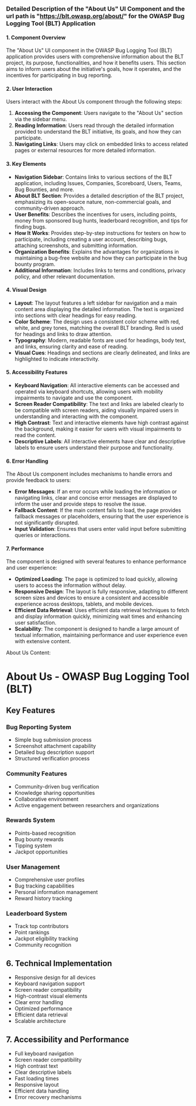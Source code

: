 ### Detailed Description of the "About Us" UI Component and the url path is "https://blt.owasp.org/about/" for the OWASP Bug Logging Tool (BLT) Application

#### 1. Component Overview
The "About Us" UI component in the OWASP Bug Logging Tool (BLT) application provides users with comprehensive information about the BLT project, its purpose, functionalities, and how it benefits users. This section aims to inform users about the initiative's goals, how it operates, and the incentives for participating in bug reporting.

#### 2. User Interaction
Users interact with the About Us component through the following steps:
1. **Accessing the Component**: Users navigate to the "About Us" section via the sidebar menu.
2. **Reading Information**: Users read through the detailed information provided to understand the BLT initiative, its goals, and how they can participate.
3. **Navigating Links**: Users may click on embedded links to access related pages or external resources for more detailed information.

#### 3. Key Elements
- **Navigation Sidebar**: Contains links to various sections of the BLT application, including Issues, Companies, Scoreboard, Users, Teams, Bug Bounties, and more.
- **About BLT Section**: Provides a detailed description of the BLT project, emphasizing its open-source nature, non-commercial goals, and community-driven approach.
- **User Benefits**: Describes the incentives for users, including points, money from sponsored bug hunts, leaderboard recognition, and tips for finding bugs.
- **How It Works**: Provides step-by-step instructions for testers on how to participate, including creating a user account, describing bugs, attaching screenshots, and submitting information.
- **Organization Benefits**: Explains the advantages for organizations in maintaining a bug-free website and how they can participate in the bug bounty program.
- **Additional Information**: Includes links to terms and conditions, privacy policy, and other relevant documentation.

#### 4. Visual Design
- **Layout**: The layout features a left sidebar for navigation and a main content area displaying the detailed information. The text is organized into sections with clear headings for easy reading.
- **Color Scheme**: The design uses a consistent color scheme with red, white, and grey tones, matching the overall BLT branding. Red is used for headings and links to draw attention.
- **Typography**: Modern, readable fonts are used for headings, body text, and links, ensuring clarity and ease of reading.
- **Visual Cues**: Headings and sections are clearly delineated, and links are highlighted to indicate interactivity.

#### 5. Accessibility Features
- **Keyboard Navigation**: All interactive elements can be accessed and operated via keyboard shortcuts, allowing users with mobility impairments to navigate and use the component.
- **Screen Reader Compatibility**: The text and links are labeled clearly to be compatible with screen readers, aiding visually impaired users in understanding and interacting with the component.
- **High Contrast**: Text and interactive elements have high contrast against the background, making it easier for users with visual impairments to read the content.
- **Descriptive Labels**: All interactive elements have clear and descriptive labels to ensure users understand their purpose and functionality.

#### 6. Error Handling
The About Us component includes mechanisms to handle errors and provide feedback to users:
- **Error Messages**: If an error occurs while loading the information or navigating links, clear and concise error messages are displayed to inform the user and provide steps to resolve the issue.
- **Fallback Content**: If the main content fails to load, the page provides fallback messages or placeholders, ensuring that the user experience is not significantly disrupted.
- **Input Validation**: Ensures that users enter valid input before submitting queries or interactions.

#### 7. Performance
The component is designed with several features to enhance performance and user experience:
- **Optimized Loading**: The page is optimized to load quickly, allowing users to access the information without delay.
- **Responsive Design**: The layout is fully responsive, adapting to different screen sizes and devices to ensure a consistent and accessible experience across desktops, tablets, and mobile devices.
- **Efficient Data Retrieval**: Uses efficient data retrieval techniques to fetch and display information quickly, minimizing wait times and enhancing user satisfaction.
- **Scalability**: The component is designed to handle a large amount of textual information, maintaining performance and user experience even with extensive content.

About Us Content:
# About Us - OWASP Bug Logging Tool (BLT)

## Key Features

### Bug Reporting System
- Simple bug submission process
- Screenshot attachment capability
- Detailed bug description support
- Structured verification process

### Community Features
- Community-driven bug verification
- Knowledge sharing opportunities
- Collaborative environment
- Active engagement between researchers and organizations

### Rewards System
- Points-based recognition
- Bug bounty rewards
- Tipping system
- Jackpot opportunities

### User Management
- Comprehensive user profiles
- Bug tracking capabilities
- Personal information management
- Reward history tracking

### Leaderboard System
- Track top contributors
- Point rankings
- Jackpot eligibility tracking
- Community recognition

## 6. Technical Implementation
- Responsive design for all devices
- Keyboard navigation support
- Screen reader compatibility
- High-contrast visual elements
- Clear error handling
- Optimized performance
- Efficient data retrieval
- Scalable architecture

## 7. Accessibility and Performance
- Full keyboard navigation
- Screen reader compatibility
- High contrast text
- Clear descriptive labels
- Fast loading times
- Responsive layout
- Efficient data handling
- Error recovery mechanisms